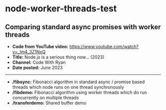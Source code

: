 # node-worker-threads-test
Comparing standard async promises with worker threads
----
* **Code from YouTube video:** https://www.youtube.com/watch?v=_Im4_3Z1NxQ
* **Title:** Node.js is a serious thing now… (2023) 
* **Channel:** Code With Ryan
* **Date posted:** June 2023
----
* **/fibsync:** Fibonacci algorithm in standard async / promise based threads which node runs on one thread synchronously
* **/fibdemo:** Fibonacci algorithm using worker threads which do run concurrently on multiple threads
* **/transferdemo:** Shared buffer demo

